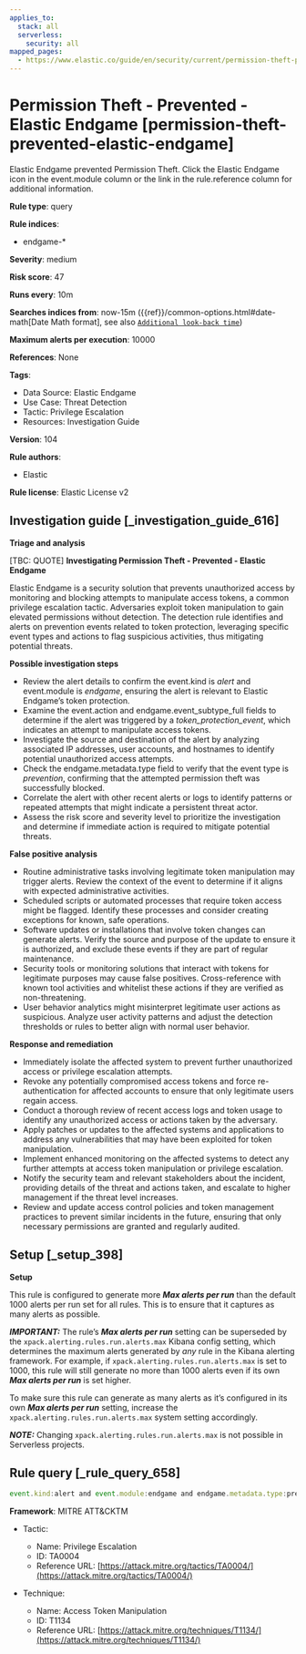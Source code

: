 ```yaml
---
applies_to:
  stack: all
  serverless:
    security: all
mapped_pages:
  - https://www.elastic.co/guide/en/security/current/permission-theft-prevented-elastic-endgame.html
---
```


# Permission Theft - Prevented - Elastic Endgame [permission-theft-prevented-elastic-endgame]

Elastic Endgame prevented Permission Theft. Click the Elastic Endgame icon in the event.module column or the link in the rule.reference column for additional information.

**Rule type**: query

**Rule indices**:

* endgame-*

**Severity**: medium

**Risk score**: 47

**Runs every**: 10m

**Searches indices from**: now-15m ({{ref}}/common-options.html#date-math[Date Math format], see also [`Additional look-back time`](docs-content://solutions/security/detect-and-alert/create-detection-rule.md#rule-schedule))

**Maximum alerts per execution**: 10000

**References**: None

**Tags**:

* Data Source: Elastic Endgame
* Use Case: Threat Detection
* Tactic: Privilege Escalation
* Resources: Investigation Guide

**Version**: 104

**Rule authors**:

* Elastic

**Rule license**: Elastic License v2

## Investigation guide [_investigation_guide_616]

**Triage and analysis**

[TBC: QUOTE]
**Investigating Permission Theft - Prevented - Elastic Endgame**

Elastic Endgame is a security solution that prevents unauthorized access by monitoring and blocking attempts to manipulate access tokens, a common privilege escalation tactic. Adversaries exploit token manipulation to gain elevated permissions without detection. The detection rule identifies and alerts on prevention events related to token protection, leveraging specific event types and actions to flag suspicious activities, thus mitigating potential threats.

**Possible investigation steps**

* Review the alert details to confirm the event.kind is *alert* and event.module is *endgame*, ensuring the alert is relevant to Elastic Endgame’s token protection.
* Examine the event.action and endgame.event_subtype_full fields to determine if the alert was triggered by a *token_protection_event*, which indicates an attempt to manipulate access tokens.
* Investigate the source and destination of the alert by analyzing associated IP addresses, user accounts, and hostnames to identify potential unauthorized access attempts.
* Check the endgame.metadata.type field to verify that the event type is *prevention*, confirming that the attempted permission theft was successfully blocked.
* Correlate the alert with other recent alerts or logs to identify patterns or repeated attempts that might indicate a persistent threat actor.
* Assess the risk score and severity level to prioritize the investigation and determine if immediate action is required to mitigate potential threats.

**False positive analysis**

* Routine administrative tasks involving legitimate token manipulation may trigger alerts. Review the context of the event to determine if it aligns with expected administrative activities.
* Scheduled scripts or automated processes that require token access might be flagged. Identify these processes and consider creating exceptions for known, safe operations.
* Software updates or installations that involve token changes can generate alerts. Verify the source and purpose of the update to ensure it is authorized, and exclude these events if they are part of regular maintenance.
* Security tools or monitoring solutions that interact with tokens for legitimate purposes may cause false positives. Cross-reference with known tool activities and whitelist these actions if they are verified as non-threatening.
* User behavior analytics might misinterpret legitimate user actions as suspicious. Analyze user activity patterns and adjust the detection thresholds or rules to better align with normal user behavior.

**Response and remediation**

* Immediately isolate the affected system to prevent further unauthorized access or privilege escalation attempts.
* Revoke any potentially compromised access tokens and force re-authentication for affected accounts to ensure that only legitimate users regain access.
* Conduct a thorough review of recent access logs and token usage to identify any unauthorized access or actions taken by the adversary.
* Apply patches or updates to the affected systems and applications to address any vulnerabilities that may have been exploited for token manipulation.
* Implement enhanced monitoring on the affected systems to detect any further attempts at access token manipulation or privilege escalation.
* Notify the security team and relevant stakeholders about the incident, providing details of the threat and actions taken, and escalate to higher management if the threat level increases.
* Review and update access control policies and token management practices to prevent similar incidents in the future, ensuring that only necessary permissions are granted and regularly audited.


## Setup [_setup_398]

**Setup**

This rule is configured to generate more ***Max alerts per run*** than the default 1000 alerts per run set for all rules. This is to ensure that it captures as many alerts as possible.

***IMPORTANT:*** The rule’s ***Max alerts per run*** setting can be superseded by the `xpack.alerting.rules.run.alerts.max` Kibana config setting, which determines the maximum alerts generated by *any* rule in the Kibana alerting framework. For example, if `xpack.alerting.rules.run.alerts.max` is set to 1000, this rule will still generate no more than 1000 alerts even if its own ***Max alerts per run*** is set higher.

To make sure this rule can generate as many alerts as it’s configured in its own ***Max alerts per run*** setting, increase the `xpack.alerting.rules.run.alerts.max` system setting accordingly.

***NOTE:*** Changing `xpack.alerting.rules.run.alerts.max` is not possible in Serverless projects.


## Rule query [_rule_query_658]

```js
event.kind:alert and event.module:endgame and endgame.metadata.type:prevention and (event.action:token_protection_event or endgame.event_subtype_full:token_protection_event)
```

**Framework**: MITRE ATT&CKTM

* Tactic:

    * Name: Privilege Escalation
    * ID: TA0004
    * Reference URL: [https://attack.mitre.org/tactics/TA0004/](https://attack.mitre.org/tactics/TA0004/)

* Technique:

    * Name: Access Token Manipulation
    * ID: T1134
    * Reference URL: [https://attack.mitre.org/techniques/T1134/](https://attack.mitre.org/techniques/T1134/)




